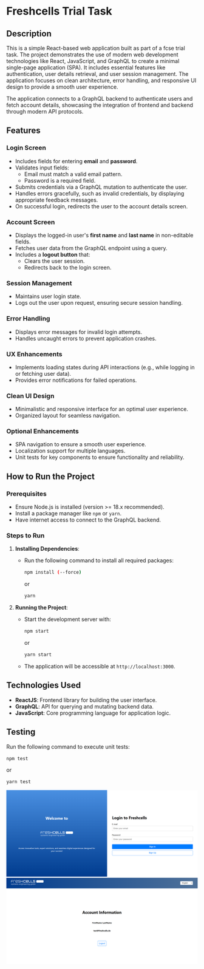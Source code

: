 # Freshcells Trial Task

## Description

This is a simple React-based web application built as part of a fcse trial task. The project demonstrates the use of modern web development technologies like React, JavaScript, and GraphQL to create a minimal single-page application (SPA). It includes essential features like authentication, user details retrieval, and user session management. The application focuses on clean architecture, error handling, and responsive UI design to provide a smooth user experience.

The application connects to a GraphQL backend to authenticate users and fetch account details, showcasing the integration of frontend and backend through modern API protocols.

## Features

### Login Screen

- Includes fields for entering **email** and **password**.
- Validates input fields:
  - Email must match a valid email pattern.
  - Password is a required field.
- Submits credentials via a GraphQL mutation to authenticate the user.
- Handles errors gracefully, such as invalid credentials, by displaying appropriate feedback messages.
- On successful login, redirects the user to the account details screen.

### Account Screen

- Displays the logged-in user's **first name** and **last name** in non-editable fields.
- Fetches user data from the GraphQL endpoint using a query.
- Includes a **logout button** that:
  - Clears the user session.
  - Redirects back to the login screen.

### Session Management

- Maintains user login state.
- Logs out the user upon request, ensuring secure session handling.

### Error Handling

- Displays error messages for invalid login attempts.
- Handles uncaught errors to prevent application crashes.

### UX Enhancements

- Implements loading states during API interactions (e.g., while logging in or fetching user data).
- Provides error notifications for failed operations.

### Clean UI Design

- Minimalistic and responsive interface for an optimal user experience.
- Organized layout for seamless navigation.

### Optional Enhancements

- SPA navigation to ensure a smooth user experience.
- Localization support for multiple languages.
- Unit tests for key components to ensure functionality and reliability.

## How to Run the Project

### Prerequisites

- Ensure Node.js is installed (version >= 18.x recommended).
- Install a package manager like `npm` or `yarn`.
- Have internet access to connect to the GraphQL backend.

### Steps to Run

1. **Installing Dependencies**:

   - Run the following command to install all required packages:
     ```bash
     npm install (--force)
     ```
     or
     ```bash
     yarn
     ```

2. **Running the Project**:

   - Start the development server with:
     ```bash
     npm start
     ```
     or
     ```bash
     yarn start
     ```
   - The application will be accessible at `http://localhost:3000`.

## Technologies Used

- **ReactJS**: Frontend library for building the user interface.
- **GraphQL**: API for querying and mutating backend data.
- **JavaScript**: Core programming language for application logic.

## Testing

Run the following command to execute unit tests:

```bash
npm test
```

or

```bash
yarn test
```

![Login Screen](src/assets/img/screen1.png)
![AccountDetail Screen](src/assets/img/screen2.png)

